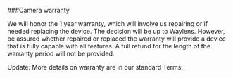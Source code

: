 ###Camera warranty

We will honor the 1 year warranty, which will involve us repairing or if needed replacing the device. The decision will be up to Waylens. However, be assured whether repaired or replaced the warranty will provide a device that is fully capable with all features. A full refund for the length of the warranty period will not be provided.

Update: More details on warranty are in our standard Terms.
